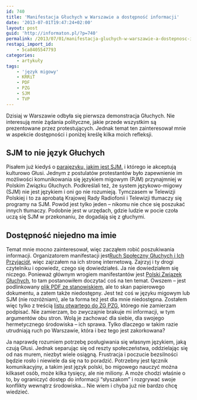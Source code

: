 ```yaml
---
id: 740
title: 'Manifestacja Głuchych w Warszawie a dostępność informacji'
date: '2013-07-01T19:47:24+02:00'
layout: post
guid: 'http://informaton.pl/?p=740'
permalink: /2013/07/01/manifestacja-gluchych-w-warszawie-a-dostepnosc-informacji/
restapi_import_id:
    - 5ca8405547793
categories:
    - artykuły
tags:
    - 'język migowy'
    - KRRiT
    - PDF
    - PZG
    - SJM
    - TVP
---
```


Dzisiaj w Warszawie odbyła się pierwsza demonstracja Głuchych. Nie interesują mnie żądania polityczne, jakie przede wszystkim są prezentowane przez protestujących. Jednak temat ten zainteresował mnie w aspekcie dostępności i poniżej kreślę kilka moich refleksji.

## SJM to nie język Głuchych

Pisałem już kiedyś o [parajęzyku, jakim jest SJM.](http://informaton.pl/?p=447) i którego ie akceptują kulturowo Głusi. Jednym z postulatów protestantów było zapewnienie im możliwości komunikowania się językiem migowym (PJM) przynajmniej w Polskim Związku Głuchych. Podkreślali też, że system językowo-migowy (SJM) nie jest językiem i oni go nie rozumieją. Tymczasem w Telewizji Polskiej i to za aprobatą Krajowej Rady Radiofonii i Telewizji tłumaczy się programy na SJM. Powód jest tylko jeden – nikomu nie chce się poszukać innych tłumaczy. Podobnie jest w urzędach, gdzie ludzie w pocie czoła uczą się SJM w przekonaniu, że dogadają się z głuchymi.

## Dostępność niejedno ma imie

Temat mnie mocno zainteresował, więc zacząłem robić poszukiwania informacji. Organizatorem manifestacji jest[Ruch Społeczny Głuchych i Ich Przyjaciół](http://g.klyo.net/), więc zajrzałem na ich stronę internetową. Zajrzyj i ty drogi czytelniku i opowiedz, czego się dowiedziałeś. Ja nie dowiedziałem się niczego. Ponieważ głównym wrogiem manifestantów jest [Polski Związek Głuchych](http://www.pzg.org.pl), to tam postanowiłem doczytać coś na ten temat. Owszem – jest podlinkowany [plik PDF ze stanowiskiem](http://www.pzg.org.pl/rokdownloads/SC/Stanowisko%20PZG.pdf), ale to skan papierowego dokumentu, a zatem także niedostępny. Jest też coś w języku migowym lub SJM (nie rozróżniam), ale ta forma też jest dla mnie niedostępna. Zostałem więc tylko z treścią [listu otwartego do ZG PZG](http://www.activism.com/pl_PL/petycja/listo-otwarty-do-zarzadu-glownego-polskiego-zwiazku-gluchych/43376), którego nie zamierzam podpisać. Nie zamierzam, bo zwyczajnie brakuje mi informacji, w tym argumentów obu stron. Wolą je zachować dla siebie, dla swojego hermetycznego środowiska – ich sprawa. Tylko dlaczego w takim razie utrudniają ruch po Warszawie, która i bez tego jest zakorkowana?

Ja naprawdę rozumiem potrzebę posługiwania się własnym językiem, jaką czują Głusi. Jednak separując się od reszty społeczeństwa, oddzielając się od nas murem, niezbyt wiele osiągną. Frustracja i poczucie bezsilności będzie rosło i niewiele da się na to poradzić. Potrzebny jest łącznik komunikacyjny, a takim jest język polski, bo migowego nauczyć można kilkaset osób, może kilka tysięcy, ale nie miliony. A może chodzi właśnie o to, by ograniczyć dostęp do informacji “słyszakom” i rozgrywać swoje konflikty wewnątrz środowiska… Nie wiem i chyba już nie bardzo chcę wiedzieć.